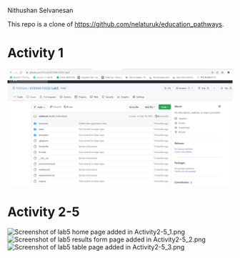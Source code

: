 Nithushan Selvanesan

This repo is a clone of https://github.com/nelaturuk/education_pathways.

# Activity 1
![Screenshot of lab5 repo added in Activity1.png](https://github.com/NithSelv/ECE444-F2022-Lab5/blob/main/Activity1.png "Activity1.png")

# Activity 2-5
![Screenshot of lab5 home page added in Activity2-5_1.png](https://github.com/NithSelv/ECE444-F2022-Lab5/tree/styling-practice/Activity2-5_1.png "Activity2-5_1.png")
![Screenshot of lab5 results form page added in Activity2-5_2.png](https://github.com/NithSelv/ECE444-F2022-Lab5/tree/styling-practice/Activity2-5_2.png "Activity2-5_2.png")
![Screenshot of lab5 table page added in Activity2-5_3.png](https://github.com/NithSelv/ECE444-F2022-Lab5/tree/styling-practice/Activity2-5_3.png "Activity2-5_3.png")

